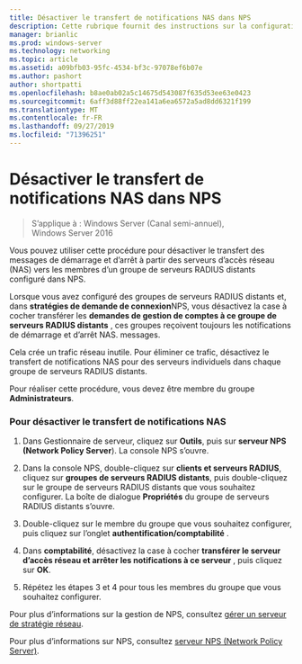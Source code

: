 ```yaml
---
title: Désactiver le transfert de notifications NAS dans NPS
description: Cette rubrique fournit des instructions sur la configuration des authentifications simultanées du serveur de stratégie réseau dans Windows Server 2016.
manager: brianlic
ms.prod: windows-server
ms.technology: networking
ms.topic: article
ms.assetid: a09bfb03-95fc-4534-bf3c-97078ef6b07e
ms.author: pashort
author: shortpatti
ms.openlocfilehash: b8ae0ab02a5c14675d543087f635d53ee63e0423
ms.sourcegitcommit: 6aff3d88ff22ea141a6ea6572a5ad8dd6321f199
ms.translationtype: MT
ms.contentlocale: fr-FR
ms.lasthandoff: 09/27/2019
ms.locfileid: "71396251"
---
```

# <a name="disable-nas-notification-forwarding-in-nps"></a>Désactiver le transfert de notifications NAS dans NPS

>S’applique à : Windows Server (Canal semi-annuel), Windows Server 2016

Vous pouvez utiliser cette procédure pour désactiver le transfert des messages de démarrage et d’arrêt à partir des serveurs d’accès réseau (NAS) vers les membres d’un groupe de serveurs RADIUS distants configuré dans NPS.

Lorsque vous avez configuré des groupes de serveurs RADIUS distants et, dans **stratégies de demande de connexion**NPS, vous désactivez la case à cocher transférer les **demandes de gestion de comptes à ce groupe de serveurs RADIUS distants** , ces groupes reçoivent toujours les notifications de démarrage et d’arrêt NAS. messages. 

Cela crée un trafic réseau inutile. Pour éliminer ce trafic, désactivez le transfert de notifications NAS pour des serveurs individuels dans chaque groupe de serveurs RADIUS distants.

Pour réaliser cette procédure, vous devez être membre du groupe **Administrateurs**.

### <a name="to-disable-nas-notification-forwarding"></a>Pour désactiver le transfert de notifications NAS

1. Dans Gestionnaire de serveur, cliquez sur **Outils**, puis sur **serveur NPS (Network Policy Server**). La console NPS s’ouvre.

2. Dans la console NPS, double-cliquez sur **clients et serveurs RADIUS**, cliquez sur **groupes de serveurs RADIUS distants**, puis double-cliquez sur le groupe de serveurs RADIUS distants que vous souhaitez configurer. La boîte de dialogue **Propriétés** du groupe de serveurs RADIUS distants s’ouvre.

3. Double-cliquez sur le membre du groupe que vous souhaitez configurer, puis cliquez sur l’onglet **authentification/comptabilité** .

4. Dans **comptabilité**, désactivez la case à cocher **transférer le serveur d’accès réseau et arrêter les notifications à ce serveur** , puis cliquez sur **OK**.

5. Répétez les étapes 3 et 4 pour tous les membres du groupe que vous souhaitez configurer.

Pour plus d’informations sur la gestion de NPS, consultez [gérer un serveur de stratégie réseau](nps-manage-top.md).

Pour plus d’informations sur NPS, consultez [serveur NPS (Network Policy Server)](nps-top.md).
